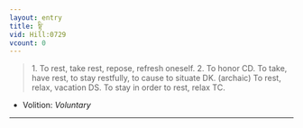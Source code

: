 ```yaml
---
layout: entry
title: སྟི་
vid: Hill:0729
vcount: 0
---
```

> 1\. To rest, take rest, repose, refresh oneself\. 2\. To honor CD\. To take, have rest, to stay restfully, to cause to situate DK\. (archaic) To rest, relax, vacation DS\. To stay in order to rest, relax TC\.

* Volition: _Voluntary_

---

